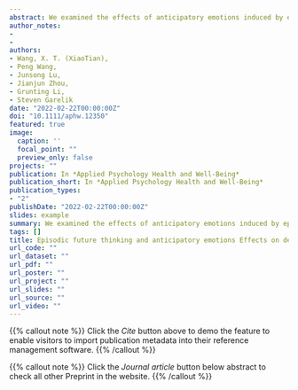 ```yaml
---
abstract: We examined the effects of anticipatory emotions induced by episodic future thinking on the basic decision-process of delay discounting and preventive behaviors during the most stringent COVID-19 “lockdown” period in China. We define anticipatory emotions as any discrete emotions induced from anticipating decision outcomes and felt during decision-making. In an online study conducted with healthy volunteers, anticipatory emotions were induced and appraised by asking participants to rate various emotions they feel when thinking they may be infected by COVID-19 (N = 246). The participants in the control group reported their present emotions during the COVID-19 pandemic (N = 245). Compared with the control group, the participants in the anticipatory emotion group had a higher future-oriented preference for monetary rewards, with a significantly lower delay discounting rate. These participants also had a higher intention to engage in proactive, preventive behaviors. The likelihood estimate of being infected by COVID-19 mediated these effects. Moreover, anticipatory disgust increased the preference for larger-and-later rewards. Anticipatory emotions induced by future thinking guide fast and rational decision-making in a health crisis.
author_notes:
- 
- 
authors:
- Wang, X. T. (XiaoTian),
- Peng Wang,
- Junsong Lu,
- Jianjun Zhou, 
- Grunting Li, 
- Steven Garelik
date: "2022-02-22T00:00:00Z"
doi: "10.1111/aphw.12350"
featured: true
image:
  caption: ''
  focal_point: ""
  preview_only: false
projects: ""
publication: In *Applied Psychology Health and Well-Being*
publication_short: In *Applied Psychology Health and Well-Being*
publication_types: 
- "2"
publishDate: "2022-02-22T00:00:00Z"
slides: example
summary: We examined the effects of anticipatory emotions induced by episodic future thinking on the basic decision-process of delay discounting and preventive behaviors during the most stringent COVID-19 “lockdown” period in China.
tags: []
title: Episodic future thinking and anticipatory emotions Effects on delay discounting and preventive behaviors during COVID-19
url_code: ""
url_dataset: ""
url_pdf: ""
url_poster: ""
url_project: ""
url_slides: ""
url_source: ""
url_video: ""
---
```


{{% callout note %}}
Click the _Cite_ button above to demo the feature to enable visitors to import publication metadata into their reference management software.
{{% /callout %}}

{{% callout note %}}
Click the _Journal article_ button below abstract to check all other Preprint in the website.
{{% /callout %}}
